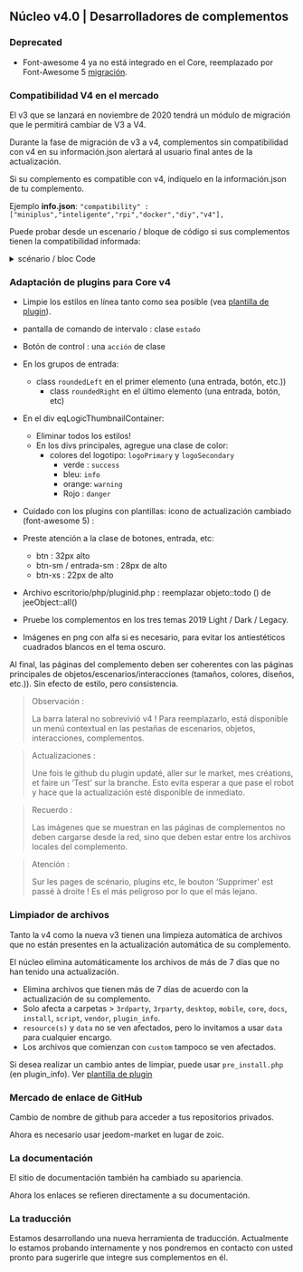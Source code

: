 ## Núcleo v4.0 | Desarrolladores de complementos

### Deprecated

- Font-awesome 4 ya no está integrado en el Core, reemplazado por Font-Awesome 5 [migración](https://fontawesome.com/how-to-use/on-the-web/setup/upgrading-from-version-4#name-changes).

### Compatibilidad V4 en el mercado

El v3 que se lanzará en noviembre de 2020 tendrá un módulo de migración que le permitirá cambiar de V3 a V4.

Durante la fase de migración de v3 a v4, complementos sin compatibilidad con v4 en su información.json alertará al usuario final antes de la actualización.


Si su complemento es compatible con v4, indíquelo en la información.json de tu complemento.

Ejemplo **info.json**: `"compatibility" : ["miniplus","inteligente","rpi","docker","diy","v4"],`

Puede probar desde un escenario / bloque de código si sus complementos tienen la compatibilidad informada:

<details>

  <summary markdown="span">scénario / bloc Code</summary>

  ~~~ php
  {% raw %}
  // Autor de complementos para verificar (sensible a mayúsculas y minúsculas))
  $author = 'Jeedom SAS';

  $plugins = repo_market::byFilter(['author' => $author]);
  $pluginsArray = utils::o2a($plugins);
  $countPlugins = 0;
  $countIncompatibles = 0;
  foreach ($complementosArray como $complemento) {
    if ($complemento['autor'] == $autor) {
      $countPlugins++;
    if ($complemento['hardwareCompatibility']['v4'] != '1') {
        $countIncompatibles++;
      $scenario->setLog('Plugin ' . $plugin['name'] . ' does not have v4 compatibility tag.');
    }
    }
  }
  si ($cuentaComplementos > 0) {
    si ($cuentaIncompatibles > 0) {
      $scenario->setLog($author . ' : ' . $countIncompatibles . ' potentially incompatible Jeedom V4 plugin on ' . $countPlugins . ' checked');
    } más {
      $scenario->setLog('All ' . $countPlugins . ' plugin developed by ' . $author . ' are Jeedom V4 compatible. Congratulations!');
    }
  } más {
    $scenario->setLog('No plugin found for ' . $author);
  }
  {% endraw %}
  ~~~

</details>

### Adaptación de plugins para Core v4

- Limpie los estilos en línea tanto como sea posible (vea [plantilla de plugin](https://github.com/jeedom/plugin-template/blob/master/desktop/php/template.php)).
- pantalla de comando de intervalo : clase `estado`
- Botón de control : una `acción` de clase
- En los grupos de entrada:
  - class `roundedLeft` en el primer elemento (una entrada, botón, etc.))
    - class `roundedRight` en el último elemento (una entrada, botón, etc)
- En el div eqLogicThumbnailContainer:
    - Eliminar todos los estilos!
    - En los divs principales, agregue una clase de color:
      - colores del logotipo: `logoPrimary` y `logoSecondary`
        - verde : `success`
        - bleu: `info`
        - orange: `warning`
        - Rojo : `danger`
- Cuidado con los plugins con plantillas: icono de actualización cambiado (font-awesome 5) :
- Preste atención a la clase de botones, entrada, etc:
    - btn : 32px alto
    - btn-sm / entrada-sm : 28px de alto
    - btn-xs : 22px de alto
- Archivo escritorio/php/pluginid.php : reemplazar objeto::todo () de jeeObject::all()

- Pruebe los complementos en los tres temas 2019 Light / Dark / Legacy.

- Imágenes en png con alfa si es necesario, para evitar los antiestéticos cuadrados blancos en el tema oscuro.

Al final, las páginas del complemento deben ser coherentes con las páginas principales de objetos/escenarios/interacciones (tamaños, colores, diseños, etc.)). Sin efecto de estilo, pero consistencia.

> Observación :
>
> La barra lateral no sobrevivió v4 ! Para reemplazarlo, está disponible un menú contextual en las pestañas de escenarios, objetos, interacciones, complementos.

> Actualizaciones :
>
> Une fois le github du plugin updaté, aller sur le market, mes créations, et faire un ‘Test' sur la branche. Esto evita esperar a que pase el robot y hace que la actualización esté disponible de inmediato.

> Recuerdo :
>
> Las imágenes que se muestran en las páginas de complementos no deben cargarse desde la red, sino que deben estar entre los archivos locales del complemento.

> Atención :
>
> Sur les pages de scénario, plugins etc, le bouton ‘Supprimer' est passé à droite ! Es el más peligroso por lo que el más lejano.


### Limpiador de archivos

Tanto la v4 como la nueva v3 tienen una limpieza automática de archivos que no están presentes en la actualización automática de su complemento.

El núcleo elimina automáticamente los archivos de más de 7 días que no han tenido una actualización.

- Elimina archivos que tienen más de 7 días de acuerdo con la actualización de su complemento.
- Solo afecta a carpetas > `3rdparty`, `3rparty`, `desktop`, `mobile`, `core`, `docs`, `install`, `script`, `vendor`, `plugin_info`.
- `resource(s)` y `data` no se ven afectados, pero lo invitamos a usar `data` para cualquier encargo.
- Los archivos que comienzan con `custom` tampoco se ven afectados.

Si desea realizar un cambio antes de limpiar, puede usar `pre_install.php` (en plugin_info).
Ver [plantilla de plugin](https://github.com/jeedom/plugin-template/blob/master/plugin_info/pre_install.php)

### Mercado de enlace de GitHub

Cambio de nombre de github para acceder a tus repositorios privados.

Ahora es necesario usar jeedom-market en lugar de zoic.

### La documentación

El sitio de documentación también ha cambiado su apariencia.

Ahora los enlaces se refieren directamente a su documentación.

### La traducción

Estamos desarrollando una nueva herramienta de traducción. Actualmente lo estamos probando internamente y nos pondremos en contacto con usted pronto para sugerirle que integre sus complementos en él.